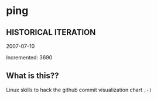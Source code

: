 # ping

## HISTORICAL ITERATION
2007-07-10

Incremented: 3690

## What is this?? 
Linux skills to hack the github commit visualization chart `;-)`
